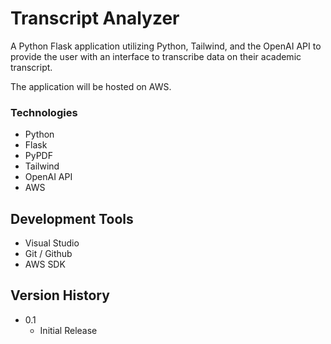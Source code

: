 # Transcript Analyzer

A Python Flask application utilizing Python, Tailwind, and the OpenAI API to provide the user with an interface to transcribe data on their academic transcript.

The application will be hosted on AWS. 

### Technologies 

* Python
* Flask
* PyPDF
* Tailwind
* OpenAI API
* AWS

## Development Tools

* Visual Studio
* Git / Github
* AWS SDK

## Version History

* 0.1
    * Initial Release

